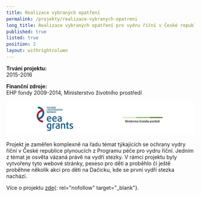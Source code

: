 ```yaml
---
title: Realizace vybraných opatření
permalink: /projekty/realizace-vybranych-opatreni
long_title: Realizace vybraných opatření pro vydru říční v České republice (MGSII-42)
published: true
listed: true
position: 2
layout: withrightcolumn
---
```

**Trvání projektu:**   
2015-2016

**Finanční zdroje:**   
EHP fondy 2009-2014, Ministerstvo životního prostředí

![](/uploads/logoMGS_610.jpg)

Projekt je zaměřen komplexně na řadu témat týkajících se ochrany vydry
říční v České republice plynoucích z Programu péče pro vydru říční.
Jedním z témat je osvěta vázaná právě na vydří stezky. V rámci projektu
byly vytvořeny tyto webové stránky, pexeso pro děti a proběhlo či ještě
proběhne několik akcí pro děti na Dačicku, kde se první vydří stezka
nachází.

Více o projektu [zde][1]{: rel="nofollow" target="_blank"}.





[1]: http://www.vydryonline.cz/o-nas/projekt "projekt"
